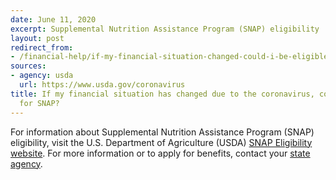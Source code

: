 ```yaml
---
date: June 11, 2020
excerpt: Supplemental Nutrition Assistance Program (SNAP) eligibility
layout: post
redirect_from:
- /financial-help/if-my-financial-situation-changed-could-i-be-eligible-for-snap/
sources:
- agency: usda
  url: https://www.usda.gov/coronavirus
title: If my financial situation has changed due to the coronavirus, could I be eligible
  for SNAP?
---
```


For information about Supplemental Nutrition Assistance Program (SNAP) eligibility, visit the U.S. Department of Agriculture (USDA) [SNAP Eligibility website](https://www.fns.usda.gov/snap/recipient/eligibility). For more information or to apply for benefits, contact your [state agency](https://www.fns.usda.gov/snap/state-directory).